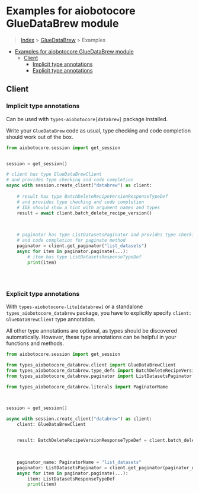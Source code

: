 <a id="examples-for-aiobotocore-gluedatabrew-module"></a>

# Examples for aiobotocore GlueDataBrew module

> [Index](../README.md) > [GlueDataBrew](./README.md) > Examples

- [Examples for aiobotocore GlueDataBrew module](#examples-for-aiobotocore-gluedatabrew-module)
  - [Client](#client)
    - [Implicit type annotations](#implicit-type-annotations)
    - [Explicit type annotations](#explicit-type-annotations)

<a id="client"></a>

## Client

<a id="implicit-type-annotations"></a>

### Implicit type annotations

Can be used with `types-aiobotocore[databrew]` package installed.

Write your `GlueDataBrew` code as usual, type checking and code completion
should work out of the box.

```python
from aiobotocore.session import get_session


session = get_session()

# client has type GlueDataBrewClient
# and provides type checking and code completion
async with session.create_client("databrew") as client:
    
    # result has type BatchDeleteRecipeVersionResponseTypeDef
    # and provides type checking and code completion
    # IDE should show a hint with argument names and types
    result = await client.batch_delete_recipe_version()
    

    
    # paginator has type ListDatasetsPaginator and provides type checking
    # and code completion for paginate method
    paginator = client.get_paginator("list_datasets")
    async for item in paginator.paginate(...):
        # item has type ListDatasetsResponseTypeDef
        print(item)
    

    
```

<a id="explicit-type-annotations"></a>

### Explicit type annotations

With `types-aiobotocore-lite[databrew]` or a standalone
`types_aiobotocore_databrew` package, you have to explicitly specify
`client: GlueDataBrewClient` type annotation.

All other type annotations are optional, as types should be discovered
automatically. However, these type annotations can be helpful in your functions
and methods.

```python
from aiobotocore.session import get_session

from types_aiobotocore_databrew.client import GlueDataBrewClient
from types_aiobotocore_databrew.type_defs import BatchDeleteRecipeVersionResponseTypeDef
from types_aiobotocore_databrew.paginator import ListDatasetsPaginator

from types_aiobotocore_databrew.literals import PaginatorName



session = get_session()

async with session.create_client("databrew") as client:
    client: GlueDataBrewClient

    
    result: BatchDeleteRecipeVersionResponseTypeDef = client.batch_delete_recipe_version()
    

    
    paginator_name: PaginatorName = "list_datasets"
    paginator: ListDatasetsPaginator = client.get_paginator(paginator_name)
    async for item in paginator.paginate(...):
        item: ListDatasetsResponseTypeDef
        print(item)
    

    
```
